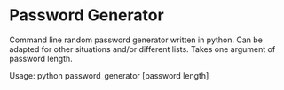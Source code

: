 # Password Generator

Command line random password generator written in python. Can be adapted for other situations and/or different lists.
Takes one argument of password length.

Usage: python password_generator [password length]
